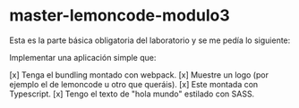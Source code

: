 # master-lemoncode-modulo3

Esta es la parte básica obligatoria del laboratorio y se me pedía lo siguiente:

Implementar una aplicación simple que:

[x] Tenga el bundling montado con webpack.
[x] Muestre un logo (por ejemplo el de lemoncode u otro que queráis).
[x] Este montada con Typescript.
[x] Tengo el texto de "hola mundo" estilado con SASS.
